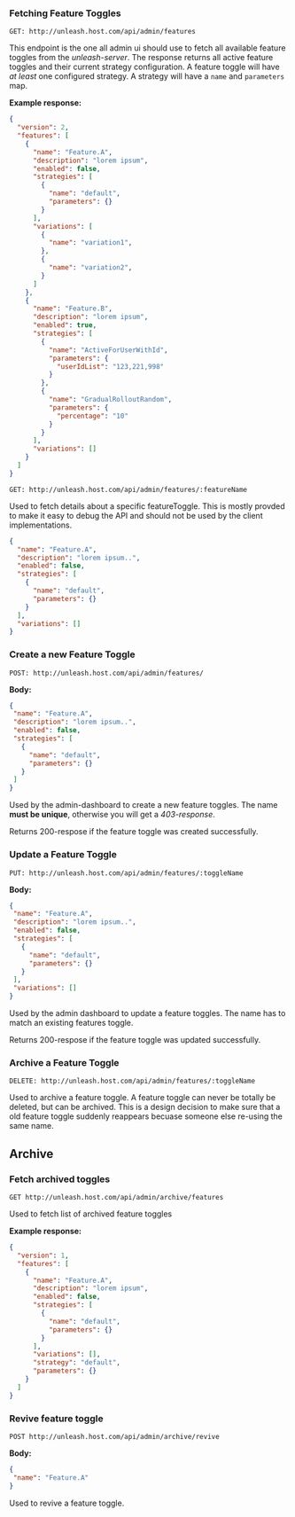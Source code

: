### Fetching Feature Toggles

`GET: http://unleash.host.com/api/admin/features`

This endpoint is the one all admin ui should use to fetch all available feature toggles 
from the _unleash-server_. The response returns all active feature toggles and their 
current strategy configuration. A feature toggle will have _at least_ one configured strategy. 
A strategy will have a `name` and `parameters` map.

**Example response:**
```json
{
  "version": 2,
  "features": [
    {
      "name": "Feature.A",
      "description": "lorem ipsum",
      "enabled": false,
      "strategies": [
        {
          "name": "default",
          "parameters": {}
        }
      ],
      "variations": [
        {
          "name": "variation1",
        },
        {
          "name": "variation2",
        }
      ]
    },
    {
      "name": "Feature.B",
      "description": "lorem ipsum",
      "enabled": true,
      "strategies": [
        {
          "name": "ActiveForUserWithId",
          "parameters": {
            "userIdList": "123,221,998"
          }
        },
        {
          "name": "GradualRolloutRandom",
          "parameters": {
            "percentage": "10"
          }
        }
      ],
      "variations": []
    }
  ]
}
```

`GET: http://unleash.host.com/api/admin/features/:featureName`

Used to fetch details about a specific featureToggle. This is mostly provded to make it easy to 
debug the API and should not be used by the client implementations.

```json
{
  "name": "Feature.A",
  "description": "lorem ipsum..",
  "enabled": false,
  "strategies": [
    {
      "name": "default",
      "parameters": {}
    }
  ],
  "variations": []
}
```


### Create a new Feature Toggle

`POST: http://unleash.host.com/api/admin/features/`

**Body:**
 ```json
{
  "name": "Feature.A",
  "description": "lorem ipsum..",
  "enabled": false,
  "strategies": [
    {
      "name": "default",
      "parameters": {}
    }
  ]
}
```

Used by the admin-dashboard to create a new feature toggles. The name **must be unique**, 
otherwise you will get a _403-response_.  

Returns 200-respose if the feature toggle was created successfully. 

### Update a Feature Toggle

`PUT: http://unleash.host.com/api/admin/features/:toggleName`

**Body:**
 ```json
{
  "name": "Feature.A",
  "description": "lorem ipsum..",
  "enabled": false,
  "strategies": [
    {
      "name": "default",
      "parameters": {}
    }
  ],
  "variations": []
}
```

Used by the admin dashboard to update a feature toggles. The name has to match an 
existing features toggle. 

Returns 200-respose if the feature toggle was updated successfully. 

### Archive a Feature Toggle

`DELETE: http://unleash.host.com/api/admin/features/:toggleName`

Used to archive a feature toggle. A feature toggle can never be totally be deleted, 
but can be archived. This is a design decision to make sure that a old feature 
toggle suddenly reappears becuase someone else re-using the same name.

## Archive

### Fetch archived toggles

`GET http://unleash.host.com/api/admin/archive/features`

Used to fetch list of archived feature toggles

**Example response:**
```json
{
  "version": 1,
  "features": [
    {
      "name": "Feature.A",
      "description": "lorem ipsum",
      "enabled": false,
      "strategies": [
        {
          "name": "default",
          "parameters": {}
        }
      ],
      "variations": [],
      "strategy": "default",
      "parameters": {}
    }
  ]
}
```

### Revive feature toggle

`POST http://unleash.host.com/api/admin/archive/revive`

**Body:**
 ```json
{
  "name": "Feature.A"
}
```

Used to revive a feature toggle. 
